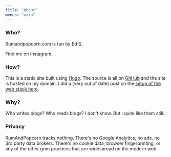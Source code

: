```yaml
---
title: "About"
menus: "main"
---
```


### Who?
Rumandpopcorn.com is run by Ed S. 

Find me on [Instagram](https://instagram.com/edsalkeld).

### How?
This is a static site built using [Hugo](https://gohugo.io/). The source is all on [GitHub](https://github.com/brokensbone/rumandpopcorn/) and the site is hosted on my domain. I did a (very out of date) post on the [setup of the web stack here](/2023/08/webstack/).

### Why?
Who writes blogs? Who reads blogs? I don't know. But I quite like them still. 

### Privacy
RumAndPopcorn tracks nothing. There's no Google Analytics, no ads, no 3rd party data brokers. There's no cookie data, browser fingerprinting, or any of the other grim practices that are widespread on the modern web. 
